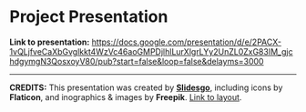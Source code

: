 # Project Presentation

**Link to presentation:** https://docs.google.com/presentation/d/e/2PACX-1vQLjfveCaXbGvglkkt4WzVc46aoGMPDjlhlLurXlgrLYy2UnZL0ZxG83IM_gjchdgymgN3QosxoyV80/pub?start=false&loop=false&delayms=3000

*** 

**CREDITS:** This presentation was created by [**Slidesgo**](https://slidesgo.com/), including
icons by **Flaticon**, and inographics & images by **Freepik**. [Link to layout](https://slidesgo.com/theme/real-estate-marketing-plan). 
